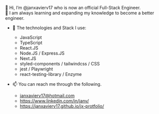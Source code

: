 👋 Hi, I’m @janxavierv17 who is now an official Full-Stack Engineer. <br/>
🌱 I am always learning and expanding my knowledge to become a better engineer.
- 👀 The technologies and Stack I use:
  -  JavaScript
  -  TypeScript
  -  React.JS
  -  Node.JS / Express.JS
  -  Next.JS
  -  styled-components / tailwindcss / CSS
  -  jest / Playwright
  -  react-testing-library / Enzyme

- 📫 You can reach me through the following.
  - janxavierv17@hotmail.com
  - https://www.linkedin.com/in/janv/
  - https://janxavierv17.github.io/jx-protfolio/

<!---
janxavierv17/janxavierv17 is a ✨ special ✨ repository because its `README.md` (this file) appears on your GitHub profile.
You can click the Preview link to take a look at your changes.
--->
